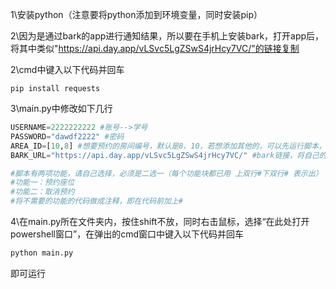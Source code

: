 1\安装python（注意要将python添加到环境变量，同时安装pip）

2\因为是通过bark的app进行通知结果，所以要在手机上安装bark，打开app后，将其中类似"https://api.day.app/vLSvc5LgZSwS4jrHcy7VC/"的链接复制

2\cmd中键入以下代码并回车

```
pip install requests
```

3\main.py中修改如下几行

```python
USERNAME=2222222222 #账号-->学号
PASSWORD="dawdf2222" #密码
AREA_ID=[10,8] #想要预约的房间编号，默认是8、10，若想添加其他的，可以先运行脚本，会显示出其他房间的编号，自行添加或者更改，同时越靠前越优先考虑
BARK_URL="https://api.day.app/vLSvc5LgZSwS4jrHcy7VC/" #bark链接，将自己的粘贴过来，注意保留最外边的引号

#脚本有两项功能，请自己选择，必须是二选一（每个功能块都已用 上双行#下双行# 表示出）
#功能一：预约座位
#功能二：取消预约
#将不需要的功能的代码做成注释，即在代码前加上#
```

4\在main.py所在文件夹内，按住shift不放，同时右击鼠标，选择“在此处打开powershell窗口”，在弹出的cmd窗口中键入以下代码并回车

```python
python main.py
```

即可运行





